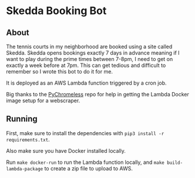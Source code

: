 # Skedda Booking Bot
## About
The tennis courts in my neighborhood are booked using a site called Skedda. Skedda opens bookings exactly 7 days in advance meaning if I want to play during the prime times between 7-8pm, I need to get on exactly a week before at 7pm. This can get tedious and difficult to remember so I wrote this bot to do it for me.

It is deployed as an AWS Lambda function triggered by a cron job.

Big thanks to the [PyChromeless](https://github.com/21Buttons/pychromeless) repo for help in getting the Lambda Docker image setup for a webscraper.

## Running
First, make sure to install the dependencies with `pip3 install -r requirements.txt`. 

Also make sure you have Docker installed locally.

Run `make docker-run` to run the Lambda function locally, and `make build-lambda-package` to create a zip file to upload to AWS.
